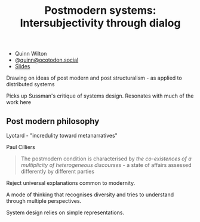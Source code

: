﻿---
backlinks:
- title: Distribution
  url: /sense/Distribution/distribution.html
title: 'Postmodern systems: Intersubjectivity through dialog'
---
- Quinn Wilton
- @quinn@ocotodon.social
- [Slides](https://ipfs.runfission.com/ipns/quinn.files.fission.name/p/aaron-swartz-day-2022.pdf)


Drawing on ideas of post modern and post structuralism - as applied to distributed systems

Picks up Sussman's critique of systems design.  Resonates with much of the work here 


## Post modern philosophy

Lyotard - "incredulity toward metanarratives"

Paul Cilliers

> The postmodern condition is characterised by _the co-existences of a multiplicity of heterogeneous discourses_ - a state of affairs assessed differently by different parties

Reject universal explanations common to modernity.

A mode of thinking that recognises diversity and tries to understand through multiple perspectives.

System design relies on simple representations.